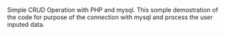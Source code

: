 Simple CRUD Operation with PHP and mysql. This somple demostration of the code for purpose of the connection with mysql and process the user inputed data.
